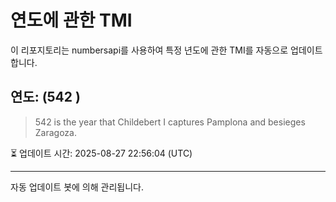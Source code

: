 
# 연도에 관한 TMI

이 리포지토리는 numbersapi를 사용하여 특정 년도에 관한 TMI를 자동으로 업데이트합니다.

## 연도: (542 )
> 542 is the year that Childebert I captures Pamplona and besieges Zaragoza.

⏳ 업데이트 시간: 2025-08-27 22:56:04 (UTC)

---
자동 업데이트 봇에 의해 관리됩니다.

